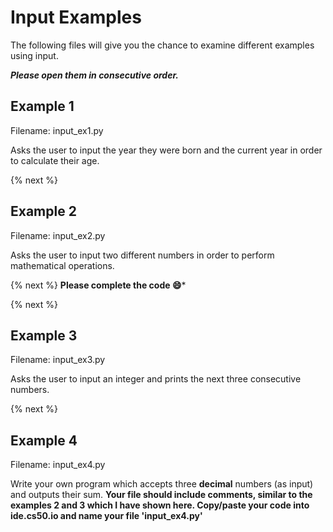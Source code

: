 # Input Examples
 The following files will give you the chance to examine different examples using input.
 
 ***Please open them in consecutive order.***
 
 ## Example 1
 Filename: input_ex1.py
 
 Asks the user to input the year they were born and the current year in order to calculate their age.
 
 {% next %}
 
 ## Example 2
 Filename: input_ex2.py
 
 Asks the user to input two different numbers in order to perform mathematical operations.
 
 {% next %}
 **Please complete the code :smile:***
 
 {% next %}
 
 ## Example 3
 Filename: input_ex3.py
 
 Asks the user to input an integer and prints the next three consecutive numbers.
 
 {% next %}
 
 ## Example 4
 Filename: input_ex4.py
 
 
 Write your own program which accepts three **decimal** numbers (as input) and outputs their sum. 
 **Your file should include comments, similar to the examples 2 and 3 which I have shown here.
 Copy/paste your code into ide.cs50.io and name your file 'input_ex4.py'**

 
